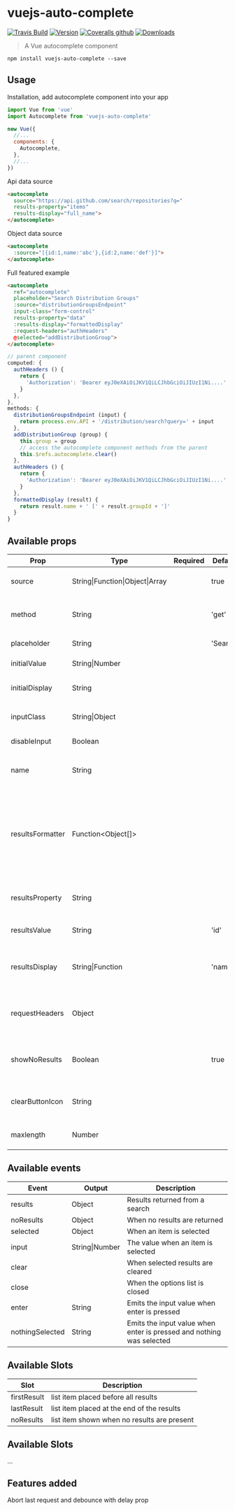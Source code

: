 # vuejs-auto-complete

[![Travis Build](https://img.shields.io/travis/charliekassel/vuejs-autocomplete.svg?branch=master)](https://travis-ci.org/charliekassel/vuejs-autocomplete?branch=master)
[![Version](https://img.shields.io/npm/v/vuejs-auto-complete.svg)](https://www.npmjs.com/package/vuejs-auto-complete)
[![Coveralls github](https://img.shields.io/coveralls/github/charliekassel/vuejs-autocomplete.svg)](https://coveralls.io/github/charliekassel/vuejs-autocomplete?branch=master)
[![Downloads](https://img.shields.io/npm/dm/vuejs-auto-complete.svg)](https://www.npmjs.com/package/vuejs-auto-complete)

> A Vue autocomplete component

`npm install vuejs-auto-complete --save`

## Usage

Installation, add autocomplete component into your app

```javascript
import Vue from 'vue'
import Autocomplete from 'vuejs-auto-complete'

new Vue({
  //...
  components: {
    Autocomplete,
  },
  //...
})
```

Api data source
``` html
<autocomplete
  source="https://api.github.com/search/repositories?q="
  results-property="items"
  results-display="full_name">
</autocomplete>
```

Object data source
``` html
<autocomplete
  :source="[{id:1,name:'abc'},{id:2,name:'def'}]">
</autocomplete>
```

Full featured example
``` html
<autocomplete
  ref="autocomplete"
  placeholder="Search Distribution Groups"
  :source="distributionGroupsEndpoint"
  input-class="form-control"
  results-property="data"
  :results-display="formattedDisplay"
  :request-headers="authHeaders"
  @selected="addDistributionGroup">
</autocomplete>
```
``` javascript
// parent component
computed: {
  authHeaders () {
    return {
      'Authorization': 'Bearer eyJ0eXAiOiJKV1QiLCJhbGciOiJIUzI1Ni....'
    }
  },
},
methods: {
  distributionGroupsEndpoint (input) {
    return process.env.API + '/distribution/search?query=' + input
  },
  addDistributionGroup (group) {
    this.group = group
    // access the autocomplete component methods from the parent
    this.$refs.autocomplete.clear()
  },
  authHeaders () {
    return {
      'Authorization': 'Bearer eyJ0eXAiOiJKV1QiLCJhbGciOiJIUzI1Ni....'
    }
  },
  formattedDisplay (result) {
    return result.name + ' [' + result.groupId + ']'
  }
}
```
## Available props

| Prop                  | Type                        | Required | Default   | Description |
|-----------------------|-----------------------------|----------|-----------|-------------|
| source                | String\|Function\|Object\|Array |          | true      | data source for the results|
| method                | String                      |          | 'get'     | http method for api requests|
| placeholder           | String                      |          | 'Search'  | input placeholder|
| initialValue          | String\|Number              |          |           | starting value|
| initialDisplay        | String                      |          |           | starting display value|
| inputClass            | String\|Object              |          |           | css class for the input div|
| disableInput          | Boolean                     |          |           | to disable the input|
| name                  | String                      |          |           | name attribute for the `value` input|
| resultsFormatter      | Function<Object[]>          |          |           | Function to format the server data. Should return an array of objects with id and name properties |
| resultsProperty       | String                      |          |           | property api results are keyed under|
| resultsValue          | String                      |          | 'id'      | property to use for the `value`|
| resultsDisplay        | String\|Function            |          | 'name'    | property to use for the `display` or custom function|
| requestHeaders        | Object                      |          |           | extra headers appended to the request|
| showNoResults         | Boolean                     |          | true      | To show a message that no results were found|
| clearButtonIcon       | String                      |          |           | Optionally provide an icon css class|
| maxlength             | Number                      |          |           | Optional max input length|

## Available events

| Event    | Output         | Description |
|----------|----------------|-------------|
| results  | Object         | Results returned from a search |
| noResults| Object         | When no results are returned |
| selected | Object         | When an item is selected |
| input    | String\|Number | The value when an item is selected |
| clear    |                | When selected results are cleared |
| close    |                | When the options list is closed |
| enter    | String         | Emits the input value when enter is pressed |
| nothingSelected | String  | Emits the input value when enter is pressed and nothing was selected |

## Available Slots

| Slot        | Description |
|-------------|-------------|
| firstResult | list item placed before all results |
| lastResult  | list item placed at the end of the results |
| noResults   | list item shown when no results are present |

## Available Slots
...

## Features added
Abort last request and debounce with delay prop 
